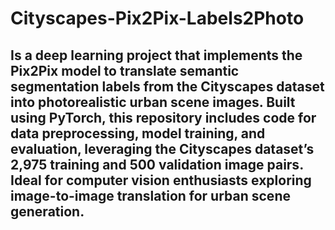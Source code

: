 # Cityscapes-Pix2Pix-Labels2Photo 
## Is a deep learning project that implements the Pix2Pix model to translate semantic segmentation labels from the Cityscapes dataset into photorealistic urban scene images. Built using PyTorch, this repository includes code for data preprocessing, model training, and evaluation, leveraging the Cityscapes dataset’s 2,975 training and 500 validation image pairs. Ideal for computer vision enthusiasts exploring image-to-image translation for urban scene generation.
